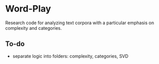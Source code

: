 # Word-Play

Research code for analyzing text corpora with a particular emphasis on complexity and categories.

## To-do

* separate logic into folders: complexity, categories, SVD